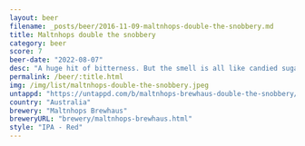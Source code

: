 ```yaml
---
layout: beer
filename: _posts/beer/2016-11-09-maltnhops-double-the-snobbery.md
title: Maltnhops double the snobbery
category: beer
score: 7
beer-date: "2022-08-07"
desc: "A huge hit of bitterness. But the smell is all like candied sugar. Takes until the end of the beer to get used to it. Ok but too difficult to get another one"
permalink: /beer/:title.html
img: /img/list/maltnhops-double-the-snobbery.jpeg
untappd: "https://untappd.com/b/maltnhops-brewhaus-double-the-snobbery/4610420"
country: "Australia"
brewery: "Maltnhops Brewhaus"
breweryURL: "brewery/maltnhops-brewhaus.html"
style: "IPA - Red"
---
```

